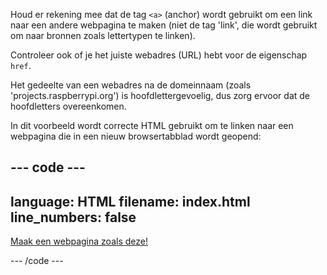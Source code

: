 Houd er rekening mee dat de tag `<a>` (anchor) wordt gebruikt om een link naar een andere webpagina te maken (niet de tag 'link', die wordt gebruikt om naar bronnen zoals lettertypen te linken).

Controleer ook of je het juiste webadres (URL) hebt voor de eigenschap `href`.

Het gedeelte van een webadres na de domeinnaam (zoals 'projects.raspberrypi.org') is hoofdlettergevoelig, dus zorg ervoor dat de hoofdletters overeenkomen.

In dit voorbeeld wordt correcte HTML gebruikt om te linken naar een webpagina die in een nieuw browsertabblad wordt geopend:

--- code ---
---
language: HTML
filename: index.html
line_numbers: false
---

<a href="https://projects.raspberrypi.org/nl-NL/raspberrypi/web-intro" target="_blank">Maak een webpagina zoals deze!</a>

--- /code ---
